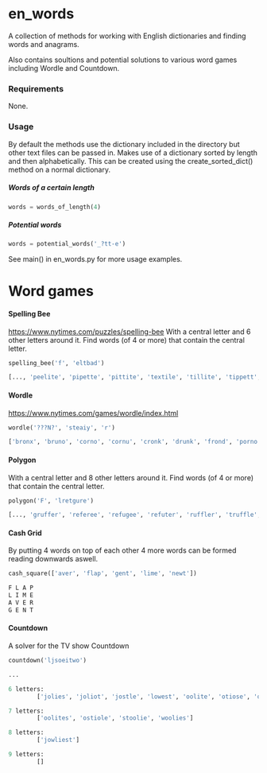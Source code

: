 
# en_words
A collection of methods for working with English dictionaries and finding words and anagrams.

Also contains soultions and potential solutions to various word games including Wordle and Countdown.

### Requirements
None.

### Usage
By default the methods use the dictionary included in the directory but other text files can be passed in. Makes use of a dictionary sorted by length and then alphabetically. This can be created using the create_sorted_dict() method on a normal dictionary.

##### Words of a certain length
```Python
words = words_of_length(4)
```
#####  Potential words
```Python
words = potential_words('_?tt-e')
```
See main() in en_words.py for more usage examples.

# Word games

#### Spelling Bee
https://www.nytimes.com/puzzles/spelling-bee
With a central letter and 6 other letters around it. Find words (of 4 or more) that contain the central letter.
```Python
spelling_bee('f', 'eltbad')

[..., 'peelite', 'pipette', 'pittite', 'textile', 'tillite', 'tippett', 'vitelli', 'villette', 'expletive']
```

#### Wordle
https://www.nytimes.com/games/wordle/index.html
```Python
wordle('???N?', 'steaiy', 'r')

['bronx', 'bruno', 'corno', 'cornu', 'cronk', 'drunk', 'frond', 'porno', 'prong', 'pronk', 'round', 'wrong', 'wrung']
```

#### Polygon
With a central letter and 8 other letters around it. Find words (of 4 or more) that contain the central letter.
```Python
polygon('F', 'lretgure')

[..., 'gruffer', 'referee', 'refugee', 'refuter', 'ruffler', 'truffle', 'ferreter', 'gefullte', 'fleurette', 'regretful']
```

#### Cash Grid
By putting 4 words on top of each other 4 more words can be formed reading downwards aswell.
```Python
cash_square(['aver', 'flap', 'gent', 'lime', 'newt'])

F L A P
L I M E
A V E R
G E N T
```

#### Countdown
A solver for the TV show Countdown
```Python
countdown('ljsoeitwo')

...

6 letters:
        ['jolies', 'joliot', 'jostle', 'lowest', 'oolite', 'otiose', 'owlets', 'soweto', 'toiles', 'towels']

7 letters:
        ['oolites', 'ostiole', 'stoolie', 'woolies']

8 letters:
        ['jowliest']

9 letters:
        []
```